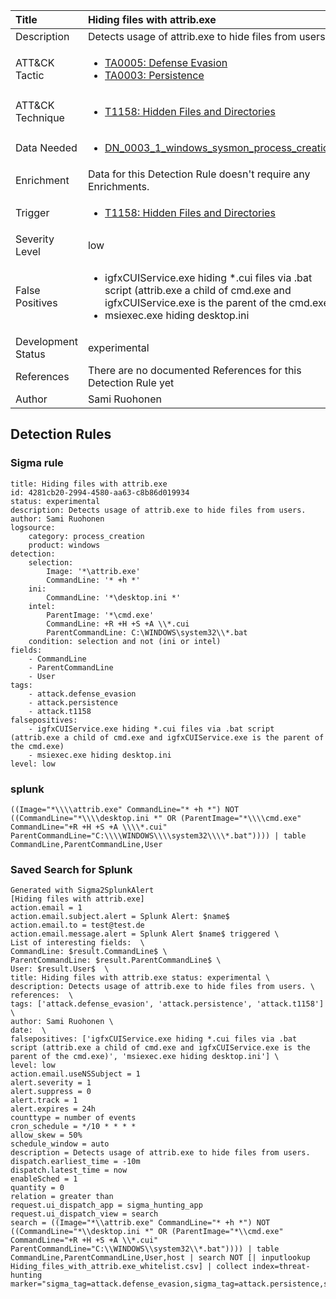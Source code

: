 | Title                | Hiding files with attrib.exe                                                                                                                                                 |
|:---------------------|:------------------------------------------------------------------------------------------------------------------------------------------------------------|
| Description          | Detects usage of attrib.exe to hide files from users.                                                                                                                                           |
| ATT&amp;CK Tactic    |  <ul><li>[TA0005: Defense Evasion](https://attack.mitre.org/tactics/TA0005)</li><li>[TA0003: Persistence](https://attack.mitre.org/tactics/TA0003)</li></ul>  |
| ATT&amp;CK Technique | <ul><li>[T1158: Hidden Files and Directories](https://attack.mitre.org/techniques/T1158)</li></ul>  |
| Data Needed          | <ul><li>[DN_0003_1_windows_sysmon_process_creation](../Data_Needed/DN_0003_1_windows_sysmon_process_creation.md)</li></ul>  |
| Enrichment           |  Data for this Detection Rule doesn't require any Enrichments.  |
| Trigger              | <ul><li>[T1158: Hidden Files and Directories](../Triggers/T1158.md)</li></ul>  |
| Severity Level       | low |
| False Positives      | <ul><li>igfxCUIService.exe hiding *.cui files via .bat script (attrib.exe a child of cmd.exe and igfxCUIService.exe is the parent of the cmd.exe)</li><li>msiexec.exe hiding desktop.ini</li></ul>  |
| Development Status   | experimental |
| References           |  There are no documented References for this Detection Rule yet  |
| Author               | Sami Ruohonen |


## Detection Rules

### Sigma rule

```
title: Hiding files with attrib.exe
id: 4281cb20-2994-4580-aa63-c8b86d019934
status: experimental
description: Detects usage of attrib.exe to hide files from users.
author: Sami Ruohonen
logsource:
    category: process_creation
    product: windows
detection:
    selection:
        Image: '*\attrib.exe'
        CommandLine: '* +h *'
    ini:
        CommandLine: '*\desktop.ini *'
    intel:
        ParentImage: '*\cmd.exe'
        CommandLine: +R +H +S +A \\*.cui
        ParentCommandLine: C:\WINDOWS\system32\\*.bat
    condition: selection and not (ini or intel)
fields:
    - CommandLine
    - ParentCommandLine
    - User
tags:
    - attack.defense_evasion
    - attack.persistence
    - attack.t1158
falsepositives:
    - igfxCUIService.exe hiding *.cui files via .bat script (attrib.exe a child of cmd.exe and igfxCUIService.exe is the parent of the cmd.exe)
    - msiexec.exe hiding desktop.ini
level: low

```





### splunk
    
```
((Image="*\\\\attrib.exe" CommandLine="* +h *") NOT ((CommandLine="*\\\\desktop.ini *" OR (ParentImage="*\\\\cmd.exe" CommandLine="+R +H +S +A \\\\*.cui" ParentCommandLine="C:\\\\WINDOWS\\\\system32\\\\*.bat")))) | table CommandLine,ParentCommandLine,User
```






### Saved Search for Splunk

```
Generated with Sigma2SplunkAlert
[Hiding files with attrib.exe]
action.email = 1
action.email.subject.alert = Splunk Alert: $name$
action.email.to = test@test.de
action.email.message.alert = Splunk Alert $name$ triggered \
List of interesting fields:  \
CommandLine: $result.CommandLine$ \
ParentCommandLine: $result.ParentCommandLine$ \
User: $result.User$  \
title: Hiding files with attrib.exe status: experimental \
description: Detects usage of attrib.exe to hide files from users. \
references:  \
tags: ['attack.defense_evasion', 'attack.persistence', 'attack.t1158'] \
author: Sami Ruohonen \
date:  \
falsepositives: ['igfxCUIService.exe hiding *.cui files via .bat script (attrib.exe a child of cmd.exe and igfxCUIService.exe is the parent of the cmd.exe)', 'msiexec.exe hiding desktop.ini'] \
level: low
action.email.useNSSubject = 1
alert.severity = 1
alert.suppress = 0
alert.track = 1
alert.expires = 24h
counttype = number of events
cron_schedule = */10 * * * *
allow_skew = 50%
schedule_window = auto
description = Detects usage of attrib.exe to hide files from users.
dispatch.earliest_time = -10m
dispatch.latest_time = now
enableSched = 1
quantity = 0
relation = greater than
request.ui_dispatch_app = sigma_hunting_app
request.ui_dispatch_view = search
search = ((Image="*\\attrib.exe" CommandLine="* +h *") NOT ((CommandLine="*\\desktop.ini *" OR (ParentImage="*\\cmd.exe" CommandLine="+R +H +S +A \\*.cui" ParentCommandLine="C:\\WINDOWS\\system32\\*.bat")))) | table CommandLine,ParentCommandLine,User,host | search NOT [| inputlookup Hiding_files_with_attrib.exe_whitelist.csv] | collect index=threat-hunting marker="sigma_tag=attack.defense_evasion,sigma_tag=attack.persistence,sigma_tag=attack.t1158,level=low"
```
